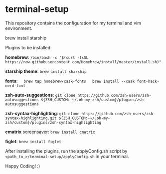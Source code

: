 # terminal-setup
This repository contains the configuration for my terminal and vim environment.


brew install starship

Plugins to be installed:

**homebrew**: `/bin/bash -c "$(curl -fsSL https://raw.githubusercontent.com/Homebrew/install/master/install.sh)"`

**starship theme**: `brew install sharship` 

**fonts**: 
    `brew tap homebrew/cask-fonts`
    `brew install --cask font-hack-nerd-font`

**zsh-auto-suggestions**: `git clone https://github.com/zsh-users/zsh-autosuggestions ${ZSH_CUSTOM:-~/.oh-my-zsh/custom}/plugins/zsh-autosuggestions`

**zsh-syntax-highlighting**: `git clone https://github.com/zsh-users/zsh-syntax-highlighting.git ${ZSH_CUSTOM:-~/.oh-my-zsh/custom}/plugins/zsh-syntax-highlighting`

**cmatrix** screensaver: `brew install cmatrix`

**figlet**: `brew install figlet`

After installing the plugins, run the applyConfig.sh script by `<path_to_>/terminal-setup/applyConfig.sh` in your terminal.

Happy Coding! :)
